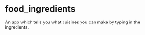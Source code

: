 # food_ingredients
 An app which tells you what cuisines you can make by typing in the ingredients.
